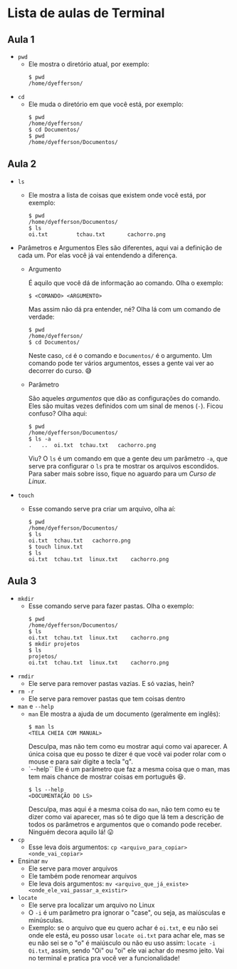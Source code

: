 # Lista de aulas de Terminal

## Aula 1

* `pwd`
	* Ele mostra o diretório atual, por exemplo:
		```
		$ pwd
		/home/dyefferson/
		```
* `cd`
	* Ele muda o diretório em que você está, por exemplo:
		```
		$ pwd
		/home/dyefferson/
		$ cd Documentos/
		$ pwd
		/home/dyefferson/Documentos/
		```

## Aula 2

* `ls`
	* Ele mostra a lista de coisas que existem onde você está, por exemplo:
		```
		$ pwd
		/home/dyefferson/Documentos/
		$ ls
		oi.txt         tchau.txt       cachorro.png
		```
* Parâmetros e Argumentos
	Eles são diferentes, aqui vai a definição de cada um. Por elas você já vai entendendo a diferença.
	* Argumento
	
		É aquilo que você dá de informação ao comando. Olha o exemplo:
		```
		$ <COMANDO> <ARGUMENTO>
		```
		Mas assim não dá pra entender, né? Olha lá com um comando de verdade:
		```
		$ pwd
		/home/dyefferson/
		$ cd Documentos/
		```
		Neste caso, `cd` é o comando e `Documentos/` é o argumento. Um comando pode ter vários argumentos, esses a gente vai ver ao decorrer do curso. 😅
	* Parâmetro
	
		São aqueles *argumentos* que dão as configurações do comando. Eles são muitas vezes definidos com um sinal de menos (`-`). Ficou confuso? Olha aqui:
		```
		$ pwd
		/home/dyefferson/Documentos/
		$ ls -a
		.	..	oi.txt	tchau.txt	cachorro.png
		```
		Viu? O `ls` é um comando em que a gente deu um parâmetro `-a`, que serve pra configurar o `ls` pra te mostrar os arquivos escondidos. Para saber mais sobre isso, fique no aguardo para um *Curso de Linux*.

* `touch`
	* Esse comando serve pra criar um arquivo, olha aí:
		```
		$ pwd
		/home/dyefferson/Documentos/
		$ ls
		oi.txt	tchau.txt	cachorro.png
		$ touch linux.txt
		$ ls
		oi.txt	tchau.txt  linux.txt	cachorro.png
		```
## Aula 3

* `mkdir`
	* Esse comando serve para fazer pastas. Olha o exemplo:
		```
		$ pwd
		/home/dyefferson/Documentos/
		$ ls
		oi.txt	tchau.txt  linux.txt	cachorro.png
		$ mkdir projetos
		$ ls
		projetos/
		oi.txt	tchau.txt  linux.txt	cachorro.png
		```
* `rmdir`
	* Ele serve para remover pastas vazias. E só vazias, hein?
* `rm -r`
	* Ele serve para remover pastas que tem coisas dentro
* `man` e `--help`
	* `man`
		Ele mostra a ajuda de um documento (geralmente em inglês):
		```
		$ man ls
		<TELA CHEIA COM MANUAL>
		```
		Desculpa, mas não tem como eu mostrar aqui como vai aparecer. A única coisa que eu posso te dizer é que você vai poder rolar com o mouse e para sair digite a tecla "q".
	* `--help``
		Ele é um parâmetro que faz a mesma coisa que o man, mas tem mais chance de mostrar coisas em português 😆.
		```
		$ ls --help
		<DOCUMENTAÇÃO DO LS>
		```
		Desculpa, mas aqui é a mesma coisa do `man`, não tem como eu te dizer como vai aparecer, mas só te digo que lá tem a descrição de todos os parâmetros e argumentos que o comando pode receber. Ninguém decora aquilo lá! 😛
* `cp`
	* Esse leva dois argumentos: `cp <arquivo_para_copiar> <onde_vai_copiar>`
* Ensinar `mv`
	* Ele serve para mover arquivos
	* Ele também pode renomear arquivos
	* Ele leva dois argumentos: `mv <arquivo_que_já_existe> <onde_ele_vai_passar_a_existir>`
* `locate`
	* Ele serve pra localizar um arquivo no Linux
	* O `-i` é um parâmetro pra ignorar o "case", ou seja, as maiúsculas e minúsculas.
	* Exemplo: se o arquivo que eu quero achar é `oi.txt`, e eu não sei onde ele está, eu posso usar `locate oi.txt` para achar ele, mas se eu não sei se o "o" é maiúsculo ou não eu uso assim: `locate -i Oi.txt`, assim, sendo "Oi" ou "oi" ele vai achar do mesmo jeito. Vai no terminal e pratica pra você ver a funcionalidade!
